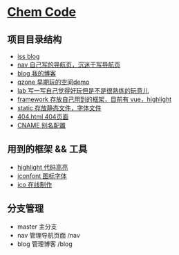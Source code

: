 # [Chem Code](https://cemcoe.com)

## 项目目录结构
- [iss blog](https://github.com/cemcoe/cemcoe.github.io/issues)
- [nav 自己写的导航页，沉迷于写导航页](https://cemcoe.com/nav/index.html)
- [blog 我的博客](https://cemcoe.com/blog/index.html)
- [qzone 早期玩的空间demo](https://cemcoe.com/qzone/index.html)
- [lab 写一写自己觉得好玩但是不是很熟练的玩意儿](https://cemcoe.com/lab/index.html)
- [framework 存放自己用到的框架，目前有 vue，highlight](https://cemcoe.com/framework/)
- [static 存放静态文件，字体文件](https://cemcoe.com/static/)
- [404.html 404页面](https://cemcoe.com/404.html)
- [CNAME 别名配置](https://cemcoe.com/CNAME)

## 用到的框架 && 工具
- [highlight 代码高亮](https://highlightjs.org/)
- [iconfont 图标字体](https://www.iconfont.cn/)
- [ico 在线制作](http://www.bitbug.net/) 

## 分支管理
- master 主分支
- nav 管理导航页面 /nav
- blog 管理博客 /blog





